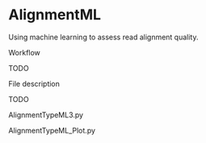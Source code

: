 # AlignmentML
Using machine learning to assess read alignment quality.

Workflow

TODO

File description

TODO

AlignmentTypeML3.py

AlignmentTypeML_Plot.py 
